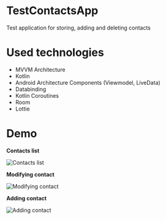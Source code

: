 # TestContactsApp
Test application for storing, adding and deleting contacts

# Used technologies
- MVVM Architecture
- Kotlin
- Android Architecture Components (Viewmodel, LiveData)
- Databinding
- Kotlin Coroutines
- Room
- Lottie

# Demo
**Contacts list**

![Contacts list](https://media.giphy.com/media/MdqED77nOb7uvgrQ6M/giphy.gif)

**Modifying contact**

![Modifying contact](https://media.giphy.com/media/L0qh4eLxdrJz6fwptt/giphy.gif)

**Adding contact**

![Adding contact](https://media.giphy.com/media/kbhnYo7M0sOYubKXf3/giphy.gif)
